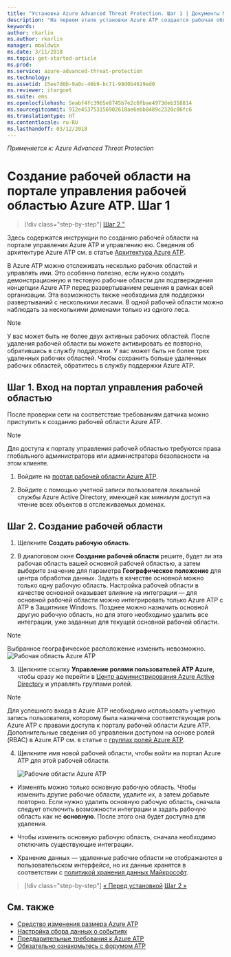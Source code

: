 ```yaml
---
title: "Установка Azure Advanced Threat Protection. Шаг 1 | Документы Майкрософт"
description: "На первом этапе установки Azure ATP создается рабочая область для развертывания Azure ATP."
keywords: 
author: rkarlin
ms.author: rkarlin
manager: mbaldwin
ms.date: 3/11/2018
ms.topic: get-started-article
ms.prod: 
ms.service: azure-advanced-threat-protection
ms.technology: 
ms.assetid: 15ee7d0b-9a0c-46b9-bc71-98d0b4619ed0
ms.reviewer: itargoet
ms.suite: ems
ms.openlocfilehash: 5eabf4fc3965e8745b7e2c0fbae4973deb358814
ms.sourcegitcommit: 912e453753156902618ae6ebb8489c2320c06fc6
ms.translationtype: HT
ms.contentlocale: ru-RU
ms.lasthandoff: 03/12/2018
---
```

*Применяется к: Azure Advanced Threat Protection*


# <a name="creating-a-workspace-in-the-azure-atp-workspace-management-portal---step-1"></a>Создание рабочей области на портале управления рабочей областью Azure ATP. Шаг 1

>[!div class="step-by-step"]
[Шаг 2 "](install-atp-step2.md)

Здесь содержатся инструкции по созданию рабочей области на портале управления Azure ATP и управлению ею. Сведения об архитектуре Azure ATP см. в статье [Архитектура Azure ATP](atp-architecture.md).

В Azure ATP можно отслеживать несколько рабочих областей и управлять ими. Это особенно полезно, если нужно создать демонстрационную и тестовую рабочие области для подтверждения концепции Azure ATP перед развертыванием решения в рамках всей организации. Эта возможность также необходима для поддержки развертываний с несколькими лесами. В одной рабочей области можно наблюдать за несколькими доменами только из одного леса. 

> [!NOTE]
> У вас может быть не более двух активных рабочих областей. После удаления рабочей области вы можете активировать ее повторно, обратившись в службу поддержки. У вас может быть не более трех удаленных рабочих областей. Чтобы сохранить больше удаленных рабочих областей, обратитесь в службу поддержки Azure ATP.

## <a name="step-1-enter-the-workspace-management-portal"></a>Шаг 1. Вход на портал управления рабочей областью

После проверки сети на соответствие требованиям датчика можно приступить к созданию рабочей области Azure ATP.

> [!NOTE]
>Для доступа к порталу управления рабочей областью требуются права глобального администратора или администратора безопасности на этом клиенте.


1.  Войдите на [портал рабочей области Azure ATP](https://portal.atp.azure.com).

2.  Войдите с помощью учетной записи пользователя локальной службы Azure Active Directory, имеющей как минимум доступ на чтение всех объектов в отслеживаемых доменах.

## <a name="step-2-create-a-workspace"></a>Шаг 2. Создание рабочей области

1. Щелкните **Создать рабочую область**.

2. В диалоговом окне **Создание рабочей области** решите, будет ли эта рабочая область вашей основной рабочей областью, а затем выберите значение для параметра **Географическое положение** для центра обработки данных. Задать в качестве основной можно только одну рабочую область. Настройка рабочей области в качестве основной оказывает влияние на интеграции — для основной рабочей области можно интегрировать только Azure ATP с ATP в Защитнике Windows. Позднее можно назначить основной другую рабочую область, но для этого необходимо удалить все интеграции, уже заданные для текущей основной рабочей области.
 > [!NOTE]
 > Выбранное географическое расположение изменить невозможно.
    ![Рабочая область Azure ATP](media/create-workspace.png)

3. Щелкните ссылку **Управление ролями пользователей ATP Azure**, чтобы сразу же перейти в [Центр администрирования Azure Active Directory](https://docs.microsoft.com/azure/active-directory/active-directory-assign-admin-roles-azure-portal) и управлять группами ролей.

 > [!NOTE]
 > Для успешного входа в Azure ATP необходимо использовать учетную запись пользователя, которому была назначена соответствующая роль Azure ATP с правами доступа к порталу рабочей области Azure ATP. Дополнительные сведения об управлении доступом на основе ролей (RBAC) в Azure ATP см. в статье о [группах ролей Azure ATP](atp-role-groups.md).

4. Щелкните имя новой рабочей области, чтобы войти на портал Azure ATP для этой рабочей области.

    ![Рабочие области Azure ATP](media/atp-workspaces.png)

- Изменять можно только основную рабочую область. Чтобы изменить другие рабочие области, удалите их, а затем добавьте повторно. Если нужно удалить основную рабочую область, сначала следует отключить возможности интеграции и задать рабочую область как не **основную**. После этого она будет доступна для удаления.
- Чтобы изменить основную рабочую область, сначала необходимо отключить существующие интеграции.

- Хранение данных — удаленные рабочие области не отображаются в пользовательском интерфейсе, но их данные хранятся в соответствии с [политикой хранения данных Майкрософт](https://www.microsoft.com/trustcenter/privacy/you-own-your-data).


>[!div class="step-by-step"]
[« Перед установкой](configure-port-mirroring.md)
[Шаг 2 »](install-atp-step2.md)


## <a name="see-also"></a>См. также
- [Средство изменения размера Azure ATP](http://aka.ms/aatpsizingtool)
- [Настройка сбора данных о событиях](configure-event-collection.md)
- [Предварительные требования к Azure ATP](atp-prerequisites.md)
- [Обязательно ознакомьтесь с форумом ATP](https://aka.ms/azureatpcommunity)
